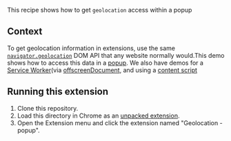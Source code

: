 This recipe shows how to get `geolocation` access within a popup

## Context

To get geolocation information in extensions, use the same [`navigator.geolocation`][6] DOM API that any website normally would.This demo shows how to access this data in a [popup][3]. We also have demos for a [Service Worker][5](via [offscreenDocument][2], and using a [content script][4]

## Running this extension

1. Clone this repository.
1. Load this directory in Chrome as an [unpacked extension][2].
1. Open the Extension menu and click the extension named "Geolocation - popup".

[1]: https://developer.chrome.com/docs/extensions/mv3/getstarted/development-basics/#load-unpacked
[2]: https://developer.chrome.com/docs/extensions/reference/offscreen/
[3]: functional-samples/cookbook.geolocation-popup
[4]: functional-samples/cookbook.geolocation-contentscript
[5]: functional-samples/cookbook.geolocation-offscreen
[6]: https://developer.mozilla.org/docs/Web/API/Navigator/geolocation
